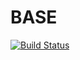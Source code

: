 # BASE

[![Build Status](https://travis-ci.org/lovemomia/base.png)](https://travis-ci.org/lovemomia/base)
